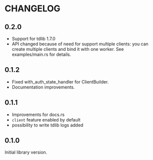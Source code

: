 CHANGELOG
===
## 0.2.0
* Support for tdlib 1.7.0
* API changed because of need for support multiple clients: you can create multiple clients and bind it with one worker. See examples/main.rs for details.

## 0.1.2
* Fixed with_auth_state_handler for ClientBuilder.
* Documentation improvements.

## 0.1.1
* Improvements for docs.rs
* `client` feature enabled by default
* possibility to write tdlib logs added

## 0.1.0
Initial library version. 
